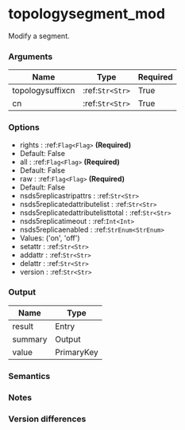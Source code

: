[//]: # (THE CONTENT BELOW IS GENERATED. DO NOT EDIT.)
# topologysegment_mod
Modify a segment.

### Arguments
|Name|Type|Required
|-|-|-
|topologysuffixcn|:ref:`Str<Str>`|True
|cn|:ref:`Str<Str>`|True

### Options
* rights : :ref:`Flag<Flag>` **(Required)**
 * Default: False
* all : :ref:`Flag<Flag>` **(Required)**
 * Default: False
* raw : :ref:`Flag<Flag>` **(Required)**
 * Default: False
* nsds5replicastripattrs : :ref:`Str<Str>`
* nsds5replicatedattributelist : :ref:`Str<Str>`
* nsds5replicatedattributelisttotal : :ref:`Str<Str>`
* nsds5replicatimeout : :ref:`Int<Int>`
* nsds5replicaenabled : :ref:`StrEnum<StrEnum>`
 * Values: ('on', 'off')
* setattr : :ref:`Str<Str>`
* addattr : :ref:`Str<Str>`
* delattr : :ref:`Str<Str>`
* version : :ref:`Str<Str>`

### Output
|Name|Type
|-|-
|result|Entry
|summary|Output
|value|PrimaryKey

[//]: # (ADD YOUR NOTES BELOW. THESE WILL BE PICKED EVERY TIME THE DOCS ARE REGENERATED. //end)
### Semantics

### Notes

### Version differences